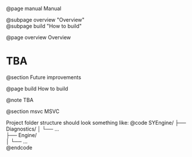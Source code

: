 @page manual Manual

@subpage overview "Overview"  
@subpage build "How to build"  

@page overview Overview

# TBA

@section Future improvements


@page build How to build

@note
    TBA

@section msvc MSVC


Project folder structure should look something like: 
@code
SYEngine/ 
├── Diagnostics/ 
│   └── ...  
├── Engine/  
│   └── ...  
@endcode
